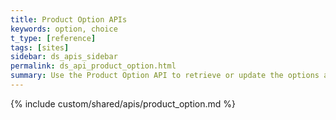 ```yaml
---
title: Product Option APIs
keywords: option, choice
t_type: [reference]
tags: [sites]
sidebar: ds_apis_sidebar
permalink: ds_api_product_option.html
summary: Use the Product Option API to retrieve or update the options available for a given product.
---
```

{% include custom/shared/apis/product_option.md %}
